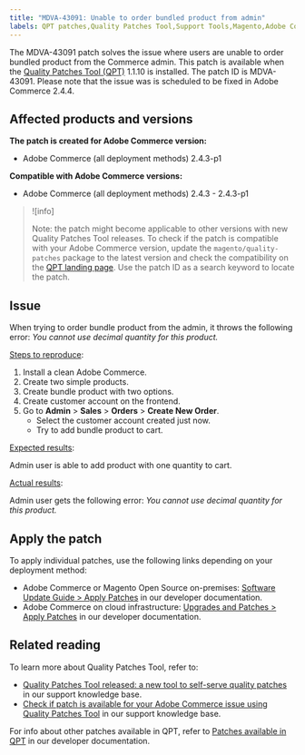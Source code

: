 ```yaml
---
title: "MDVA-43091: Unable to order bundled product from admin"
labels: QPT patches,Quality Patches Tool,Support Tools,Magento,Adobe Commerce,cloud infrastructure,on-premises,QPT xxx,
---
```


The MDVA-43091 patch solves the issue where users are unable to order bundled product from the Commerce admin. This patch is available when the [Quality Patches Tool (QPT)](https://support.magento.com/hc/en-us/articles/360047139492) 1.1.10 is installed. The patch ID is MDVA-43091. Please note that the issue was is scheduled to be fixed in Adobe Commerce 2.4.4.

## Affected products and versions

**The patch is created for Adobe Commerce version:**

* Adobe Commerce (all deployment methods) 2.4.3-p1

**Compatible with Adobe Commerce versions:**

* Adobe Commerce (all deployment methods) 2.4.3 - 2.4.3-p1

>![info]
>
>Note: the patch might become applicable to other versions with new Quality Patches Tool releases. To check if the patch is compatible with your Adobe Commerce version, update the `magento/quality-patches` package to the latest version and check the compatibility on the [QPT landing page](https://devdocs.magento.com/quality-patches/tool.html#patch-grid). Use the patch ID as a search keyword to locate the patch.

## Issue

When trying to order bundle product from the admin, it throws the following error: *You cannot use decimal quantity for this product.*

<ins>Steps to reproduce</ins>:

1. Install a clean Adobe Commerce.
1. Create two simple products.
1. Create bundle product with two options.
1. Create customer account on the frontend.
1. Go to **Admin** > **Sales** > **Orders** > **Create New Order**.
    * Select the customer account created just now.
    * Try to add bundle product to cart.

<ins>Expected results</ins>:

Admin user is able to add product with one quantity to cart.

<ins>Actual results</ins>:

Admin user gets the following error: *You cannot use decimal quantity for this product.*

## Apply the patch

To apply individual patches, use the following links depending on your deployment method:

* Adobe Commerce or Magento Open Source on-premises: [Software Update Guide > Apply Patches](https://devdocs.magento.com/guides/v2.4/comp-mgr/patching/mqp.html) in our developer documentation.
* Adobe Commerce on cloud infrastructure: [Upgrades and Patches > Apply Patches](https://devdocs.magento.com/cloud/project/project-patch.html) in our developer documentation.

## Related reading

To learn more about Quality Patches Tool, refer to:

* [Quality Patches Tool released: a new tool to self-serve quality patches](https://support.magento.com/hc/en-us/articles/360047139492) in our support knowledge base.
* [Check if patch is available for your Adobe Commerce issue using Quality Patches Tool](https://support.magento.com/hc/en-us/articles/360047125252) in our support knowledge base.

For info about other patches available in QPT, refer to [Patches available in QPT](https://devdocs.magento.com/quality-patches/tool.html#patch-grid) in our developer documentation.
